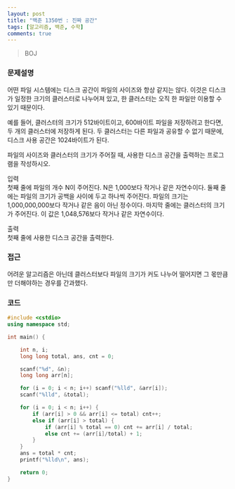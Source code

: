 ```yaml
---
layout: post
title: "백준 1350번 : 진짜 공간"
tags: [알고리즘, 백준, 수학]
comments: true
---
```


> BOJ  

### 문제설명  
어떤 파일 시스템에는 디스크 공간이 파일의 사이즈와 항상 같지는 않다. 이것은 디스크가 일정한 크기의 클러스터로 나누어져 있고, 한 클러스터는 오직 한 파일만 이용할 수 있기 때문이다.  

예를 들어, 클러스터의 크기가 512바이트이고, 600바이트 파일을 저장하려고 한다면, 두 개의 클러스터에 저장하게 된다. 두 클러스터는 다른 파일과 공유할 수 없기 때문에, 디스크 사용 공간은 1024바이트가 된다.  

파일의 사이즈와 클러스터의 크기가 주어질 때, 사용한 디스크 공간을 출력하는 프로그램을 작성하시오.  

입력  
첫째 줄에 파일의 개수 N이 주어진다. N은 1,000보다 작거나 같은 자연수이다. 둘째 줄에는 파일의 크기가 공백을 사이에 두고 하나씩 주어진다. 파일의 크기는 1,000,000,000보다 작거나 같은 음이 아닌 정수이다. 마지막 줄에는 클러스터의 크기가 주어진다. 이 값은 1,048,576보다 작거나 같은 자연수이다.  

출력  
첫째 줄에 사용한 디스크 공간을 출력한다.  

### 접근  
어려운 알고리즘은 아닌데 클러스터보다 파일의 크기가 커도 나누어 떨어지면 그 몫만큼만 더해야하는 경우를 간과했다.  

### 코드  
~~~c++
#include <cstdio>
using namespace std;

int main() {

    int n, i;
    long long total, ans, cnt = 0;

    scanf("%d", &n);
    long long arr[n];

    for (i = 0; i < n; i++) scanf("%lld", &arr[i]);
    scanf("%lld", &total);

    for (i = 0; i < n; i++) {
        if (arr[i] > 0 && arr[i] <= total) cnt++;
        else if (arr[i] > total) {
            if (arr[i] % total == 0) cnt += arr[i] / total;
            else cnt += (arr[i]/total) + 1;
        }
    }
    ans = total * cnt;
    printf("%lld\n", ans);

    return 0;
}
~~~